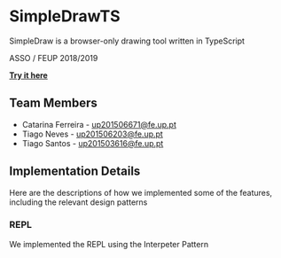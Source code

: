 # SimpleDrawTS

SimpleDraw is a browser-only drawing tool written in TypeScript

ASSO / FEUP 2018/2019

[**Try it here**](https://tiagolascasas.github.io/FEUP-ASSO/)

## Team Members

*  Catarina Ferreira - up201506671@fe.up.pt
*  Tiago Neves - up201506203@fe.up.pt
*  Tiago Santos - up201503616@fe.up.pt

## Implementation Details

Here are the descriptions of how we implemented some of the features, including the relevant design patterns

### REPL

We implemented the REPL using the Interpeter Pattern

